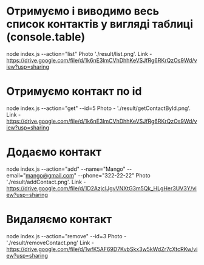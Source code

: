 # Отримуємо і виводимо весь список контактів у вигляді таблиці (console.table)
node index.js --action="list" Photo './result/list.png'. 
Link - https://drive.google.com/file/d/1k6nE3lmCVhDhhKeVSJfRg6RKrQzOs9Wd/view?usp=sharing

# Отримуємо контакт по id
node index.js --action="get" --id=5 Photo - './result/getContactById.png'.
Link - https://drive.google.com/file/d/1k6nE3lmCVhDhhKeVSJfRg6RKrQzOs9Wd/view?usp=sharing

# Додаємо контакт
node index.js --action="add" --name="Mango" --email="mango@gmail.com" --phone="322-22-22" Photo './result/addContact.png'. 
Link - https://drive.google.com/file/d/1D2AzjcIJgvVNXtG3m5Qk_HLgHer3UV3Y/view?usp=sharing

# Видаляємо контакт
node index.js --action="remove" --id=3 Photo - './result/removeContact.png'
Link - https://drive.google.com/file/d/1wfK5AF69D7KvbSkx3w5kWdZr7cXtcRKw/view?usp=sharing
